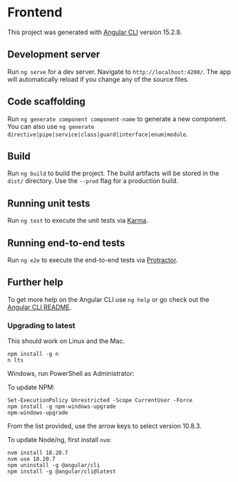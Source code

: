 # Frontend

This project was generated with [Angular CLI](https://github.com/angular/angular-cli) version 15.2.8.

## Development server

Run `ng serve` for a dev server. Navigate to `http://localhost:4200/`. The app will automatically reload if you change any of the source files.

## Code scaffolding

Run `ng generate component component-name` to generate a new component. You can also use `ng generate directive|pipe|service|class|guard|interface|enum|module`.

## Build

Run `ng build` to build the project. The build artifacts will be stored in the `dist/` directory. Use the `--prod` flag for a production build.

## Running unit tests

Run `ng test` to execute the unit tests via [Karma](https://karma-runner.github.io).

## Running end-to-end tests

Run `ng e2e` to execute the end-to-end tests via [Protractor](http://www.protractortest.org/).

## Further help

To get more help on the Angular CLI use `ng help` or go check out the [Angular CLI README](https://github.com/angular/angular-cli/blob/master/README.md).

### Upgrading to latest

This should work on Linux and the Mac.

```
npm install -g n
n lts
```

Windows, run PowerShell as Administrator:

To update NPM:

```
Set-ExecutionPolicy Unrestricted -Scope CurrentUser -Force
npm install -g npm-windows-upgrade
npm-windows-upgrade
```

From the list provided, use the arrow keys to select version 10.8.3.

To update Node/ng, first install `nvm`:

```
nvm install 18.20.7
nvm use 18.20.7
npm uninstall -g @angular/cli
npm install -g @angular/cli@latest
```

